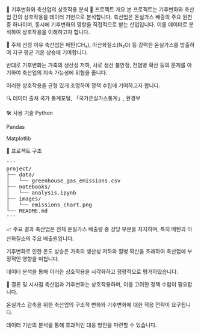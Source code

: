 🌿 기후변화와 축산업의 상호작용 분석
🧠 프로젝트 개요
본 프로젝트는 기후변화와 축산업 간의 상호작용을 데이터 기반으로 분석합니다. 축산업은 온실가스 배출의 주요 원천 중 하나이며, 동시에 기후변화의 영향을 직접적으로 받는 산업입니다. 이를 데이터로 분석하여 상호작용을 이해하고자 합니다.

📌 주제 선정 이유
축산업은 메탄(CH₄), 아산화질소(N₂O) 등 강력한 온실가스를 방출하여 지구 평균 기온 상승에 기여합니다.

반대로 기후변화는 가축의 생산성 저하, 사료 생산 불안정, 전염병 확산 등의 문제를 야기하여 축산업의 지속 가능성에 위협을 줍니다.

이러한 상호작용을 균형 있게 조명하여 정책 수립에 기여하고자 합니다.

🔍 데이터 출처
국가 통계포털, 「국가온실가스통계」, 환경부

🛠 사용 기술
Python

Pandas

Matplotlib

📁 프로젝트 구조
<pre>'''
project/
├── data/
│   └── greenhouse_gas_emissions.csv
├── notebooks/
│   └── analysis.ipynb
├── images/
│   └── emissions_chart.png
└── README.md
''' </pre>

📈 주요 결과
축산업은 전체 온실가스 배출량 중 상당 부분을 차지하며, 특히 메탄과 아산화질소의 주요 배출원입니다.

기후변화로 인한 온도 상승은 가축의 생산성 저하와 질병 확산을 초래하여 축산업에 부정적인 영향을 미칩니다.

데이터 분석을 통해 이러한 상호작용을 시각화하고 정량적으로 평가하였습니다.

📌 결론 및 시사점
축산업과 기후변화는 상호작용하며, 이를 고려한 정책 수립이 필요합니다.

온실가스 감축을 위한 축산업의 구조적 변화와 기후변화에 대한 적응 전략이 요구됩니다.

데이터 기반의 분석을 통해 효과적인 대응 방안을 마련할 수 있습니다.
